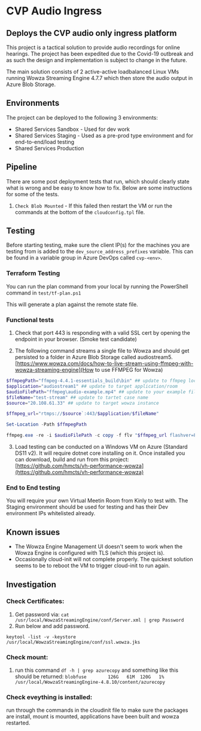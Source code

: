 # CVP Audio Ingress
## Deploys the CVP audio only ingress platform

This project is a tactical solution to provide audio recordings for online hearings. The project has been expedited due
to the Covid-19 outbreak and as such the design and implementation is subject to change in the future.

The main solution consists of 2 active-active loadbalanced Linux VMs running Wowza Streaming Engine 4.7.7 which then 
store the audio output in Azure Blob Storage. 

## Environments

The project can be deployed to the following 3 environments:

* Shared Services Sandbox - Used for dev work
* Shared Services Staging - Used as a pre-prod type environment and for end-to-end/load testing
* Shared Services Production

## Pipeline
There are some post deployment tests that run, which should clearly state what is wrong and be easy to know how to fix.
Below are some instructions for some of the tests.

1. `Check Blob Mounted` - If this failed then restart the VM or run the commands at the bottom of the `cloudconfig.tpl` file.

## Testing
Before starting testing, make sure the client IP(s) for the machines you are testing from is added to the 
`dev_source_address_prefixes` variable. This can be found in a variable group in Azure DevOps called `cvp-<env>`.

### Terraform Testing
You can run the plan command from your local by running the PowerShell command in `test/tf-plan.ps1`

This will generate a plan against the remote state file.

### Functional tests

1. Check that port 443 is responding with a valid SSL cert by opening the endpoint in your browser. (Smoke test candidate)

2. The following command streams a single file to Wowza and should get persisted to a folder in Azure Blob Storage called 
audiostream5. [https://www.wowza.com/docs/how-to-live-stream-using-ffmpeg-with-wowza-streaming-engine](How to use FFMPEG for Wowza)
```powershell
$ffmpegPath="ffmpeg-4.4.1-essentials_build\bin" ## update to ffmpeg location
$application="audiostream1" ## update to target application/room
$audioFilePath="ffmpeg\audio-example.mp4" ## update to your example file
$fileName="test-stream" ## update to tartet case name
$source="20.108.61.33" ## update to target wowza instance

$ffmpeg_url="rtmps://$source`:443/$application/$fileName"

Set-Location -Path $ffmpegPath

ffmpeg.exe -re -i $audioFilePath -c copy -f flv "$ffmpeg_url flashver=FMLE/3.0\20(compatible;\20FMSc/1.0) live=true pubUser=wowza title=$fileName" -loglevel verbose
``` 

3. Load testing can be conducted on a Windows VM on Azure (Standard DS11 v2). It will require dotnet core installing on it.
Once installed you can download, build and run from this project: 
[https://github.com/hmcts/vh-performance-wowza](https://github.com/hmcts/vh-performance-wowza)

### End to End testing
You will require your own Virtual Meetin Room from Kinly to test with. The Staging environment should be used for testing 
and has their Dev environment IPs whitelisted already.

## Known issues
* The Wowza Engine Management UI doesn't seem to work when the Wowza Engine is configured with TLS (which this project 
is).
* Occasionally cloud-init will not complete properly. The quickest solution seems to be to reboot the VM to trigger cloud-init to run again.

## Investigation

### Check Certificates:

1. Get password via: `cat /usr/local/WowzaStreamingEngine/conf/Server.xml | grep Password`
2. Run below and add password.
```
keytool -list -v -keystore /usr/local/WowzaStreamingEngine/conf/ssl.wowza.jks
```

### Check mount:

1. run this command `df -h | grep azurecopy` and something like this should be returned:
`blobfuse        126G   61M  120G   1% /usr/local/WowzaStreamingEngine-4.8.10/content/azurecopy`

### Check eveything is installed:

 run through the commands in the cloudinit file to make sure the packages are install, mount is mounted, applications have been built and wowza restarted.